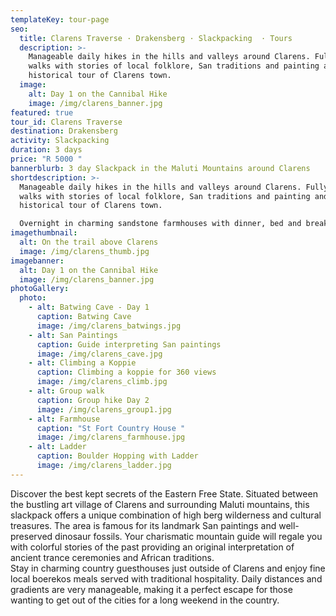 ```yaml
---
templateKey: tour-page
seo:
  title: Clarens Traverse · Drakensberg · Slackpacking  · Tours
  description: >-
    Manageable daily hikes in the hills and valleys around Clarens. Fully guided
    walks with stories of local folklore, San traditions and painting and a
    historical tour of Clarens town.
  image:
    alt: Day 1 on the Cannibal Hike
    image: /img/clarens_banner.jpg
featured: true
tour_id: Clarens Traverse
destination: Drakensberg
activity: Slackpacking
duration: 3 days
price: "R 5000 "
bannerblurb: 3 day Slackpack in the Maluti Mountains around Clarens
shortdescription: >-
  Manageable daily hikes in the hills and valleys around Clarens. Fully guided
  walks with stories of local folklore, San traditions and painting and a
  historical tour of Clarens town.

  Overnight in charming sandstone farmhouses with dinner, bed and breakfast
imagethumbnail:
  alt: On the trail above Clarens
  image: /img/clarens_thumb.jpg
imagebanner:
  alt: Day 1 on the Cannibal Hike
  image: /img/clarens_banner.jpg
photoGallery:
  photo:
    - alt: Batwing Cave - Day 1
      caption: Batwing Cave
      image: /img/clarens_batwings.jpg
    - alt: San Paintings
      caption: Guide interpreting San paintings
      image: /img/clarens_cave.jpg
    - alt: Climbing a Koppie
      caption: Climbing a koppie for 360 views
      image: /img/clarens_climb.jpg
    - alt: Group walk
      caption: Group hike Day 2
      image: /img/clarens_group1.jpg
    - alt: Farmhouse
      caption: "St Fort Country House "
      image: /img/clarens_farmhouse.jpg
    - alt: Ladder
      caption: Boulder Hopping with Ladder
      image: /img/clarens_ladder.jpg
---
```


Discover the best kept secrets of the Eastern Free State. Situated between the bustling art village of Clarens and surrounding Maluti mountains, this slackpack offers a unique combination of high berg wilderness and cultural treasures. The area is famous for its landmark San paintings and well-preserved dinosaur fossils. Your charismatic mountain guide will regale you with colorful stories of the past providing an original interpretation of ancient trance ceremonies and African traditions. \
Stay in charming country guesthouses just outside of Clarens and enjoy fine local boerekos meals served with traditional hospitality. Daily distances and gradients are very manageable, making it a perfect escape for those wanting to get out of the cities for a long weekend in the country.
